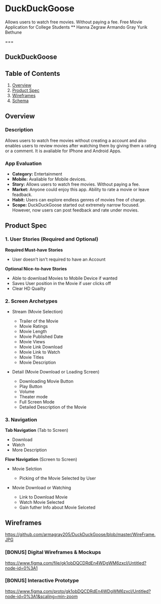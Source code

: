 # DuckDuckGoose
Allows users to watch free movies. Without paying a fee.
Free Movie Application for College Students
** 
Hanna Zegraw
Armando Gray
Yurik Bethune

===

## DuckDuckGoose

## Table of Contents
1. [Overview](#Overview)
1. [Product Spec](#Product-Spec)
1. [Wireframes](#Wireframes)
2. [Schema](#Schema)

## Overview
### Description
Allows users to watch free movies without creating a account and also enables users to review movies after watching them by giving them a rating or a comment. It is avaliable for IPhone and Android Apps.  

### App Evaluation

- **Category:** Entertainment
- **Mobile:** Avaliable for Mobile devices.
- **Story:** Allows users to watch free movies. Without paying a fee.
- **Market:** Anyone could enjoy this app. Ability to rate a movie or leave feadback.
- **Habit:** Users can explore endless genres of movies free of charge. 
- **Scope:** DuckDuckGoose started out extremely narrow focused. However, now users can post feedback and rate under movies.

## Product Spec

### 1. User Stories (Required and Optional)

**Required Must-have Stories**

* User doesn't isn't required to have an Account


**Optional Nice-to-have Stories**

* Able to download Movies to Mobile Device if wanted
* Saves User position in the Movie if user clicks off
* Clear HD Quailty 


### 2. Screen Archetypes

* Stream (Movie Selection)
   * Trailer of the Movie
   * Movie Ratings
   * Movie Length
   * Movie Published Date
   * Movie Views 
   * Movie Link Download 
   * Movie Link to Watch 
   * Movie Titles
   * Movie Description
   
* Detail (Movie Download or Loading Screen)
   * Downloading Movie Button
   * Play Button
   * Volume 
   * Theater mode 
   * Full Screen Mode 
   * Detailed Description of the Movie

### 3. Navigation

**Tab Navigation** (Tab to Screen)

* Download 
* Watch
* More Description

**Flow Navigation** (Screen to Screen)

* Movie Selction
   * Picking of the Movie Selected by User
   
* Movie Download or Watching
   * Link to Download Movie 
   * Watch Movie Selected 
   * Gain futher Info about Movie Selceted
  

## Wireframes

<https://github.com/armagray205/DuckDuckGoose/blob/master/WireFrame.JPG>

### [BONUS] Digital Wireframes & Mockups

<https://www.figma.com/file/gk1obDQCDRdEn4WDgWM6zxcl/Untitled?node-id=0%3A1>

### [BONUS] Interactive Prototype
<https://www.figma.com/proto/gk1obDQCDRdEn4WDgWM6zxcl/Untitled?node-id=0%3A1&scaling=min-zoom>
